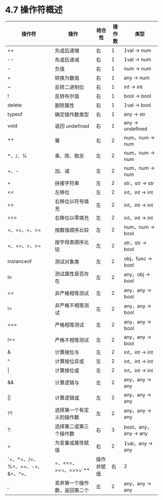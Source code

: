 # 4.7 操作符概述



| 操作符                                                    | 操作                         | 结合性 | 操作数 | 类型                 |
| --------------------------------------------------------- | ---------------------------- | ------ | ------ | -------------------- |
| ++                                                        | 先或后递增                   | 右     | 1      | 1val → num           |
| --                                                        | 先或后递减                   | 右     | 1      | 1val → num           |
| -                                                         | 负值                         | 右     | 1      | num → num            |
| +                                                         | 转换为数值                   | 右     | 1      | any → num            |
| ~                                                         | 反转二进制位                 | 右     | 1      | int → int            |
| !                                                         | 反转布尔值                   | 右     | 1      | bool → bool          |
| delete                                                    | 删除属性                     | 右     | 1      | 1val → bool          |
| typeof                                                    | 确定操作数类型               | 右     | 1      | any → str            |
| void                                                      | 返回 undefined               | 右     | 1      | any → undefined      |
| **                                                        | 幂                           | 右     | 2      | num，num → num       |
| *、/、%                                                   | 乘、除、取余                 | 左     | 2      | num，num → num       |
| +、-                                                      | 加、减                       | 左     | 2      | num，num → num       |
| +                                                         | 拼接字符串                   | 左     | 2      | str，str → str       |
| <<                                                        | 左移位                       | 左     | 2      | int，int → int       |
| >>                                                        | 右移位以符号填充             | 左     | 2      | int，int → int       |
| >>>                                                       | 右移位以零填充               | 左     | 2      | int，int → int       |
| <、<=、>、>=                                              | 按数值顺序比较               | 左     | 2      | num，num → bool      |
| <、<=、>、>=                                              | 按字母表顺序比较             | 左     | 2      | str，str → bool      |
| instanceof                                                | 测试对象类                   | 左     | 2      | obj，func → bool     |
| in                                                        | 测试属性是否存在             | 左     | 2      | any，obj → bool      |
| ==                                                        | 非严格相等测试               | 左     | 2      | any，any → bool      |
| !=                                                        | 非严格不相等测试             | 左     | 2      | any，any → bool      |
| ===                                                       | 严格相等测试                 | 左     | 2      | any，any → bool      |
| !==                                                       | 严格不相等测试               | 左     | 2      | any，any → bool      |
| &                                                         | 计算按位与                   | 左     | 2      | int，int → int       |
| ^                                                         | 计算按位异或                 | 左     | 2      | int，int → int       |
| \|                                                        | 计算按位或                   | 左     | 2      | int，int → int       |
| &&                                                        | 计算逻辑与                   | 左     | 2      | any，any → any       |
| \|\|                                                      | 计算逻辑或                   | 左     | 2      | any，any → any       |
| ??                                                        | 选择第一个有定义的操作数     | 左     | 2      | any，any → any       |
| ?:                                                        | 选择第二或第三个操作数       | 右     | 3      | bool，any，any → any |
| =                                                         | 为变量或属性赋值             | 右     | 2      | 1val，any → any      |
| **`**=、*=、/=、%=、+=、-=、&=、^=、|=、<<=、>>=、>>>=`** | 操作并赋值                   | 右     | 2      | 1val，any → any      |
| ,                                                         | 丢弃第一个操作数，返回第二个 | 左     | 2      | any，any → any       |

